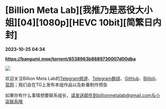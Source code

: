 # [Billion Meta Lab][我推乃是恶役大小姐][04][1080p][HEVC 10bit][简繁日内封]

**2023-10-25 04:34**

**https://bangumi.moe/torrent/6538963b8889730007d00dba**

![](https://p.sda1.dev/13/f3bc8d58bc8516e2183889cc4e5a5dde/view.jpg)

欢迎关注Billion Meta Lab的[Telegram频道](https://t.me/Billion_Meta_Lab)、[Telegram群组](https://t.me/+mori_rnLfb0xZGM1)、[GitHub](https://github.com/microseventh)、[Bilibili](https://space.bilibili.com/1810964185)、[官网](https://www.billionmetalab.eu.org/)；我们会在TG上发布本组作品以及新番制作预告

如果你有什么事情想要联系组长，请发送邮件到billionmetalab@gmail.com与小柒联系哦